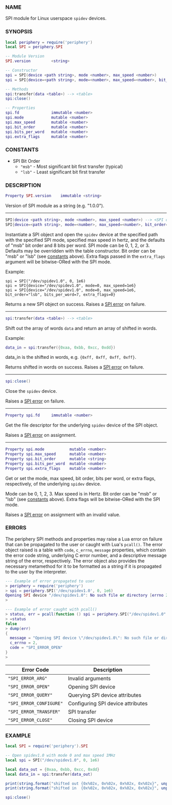 ### NAME

SPI module for Linux userspace `spidev` devices.

### SYNOPSIS

``` lua
local periphery = require('periphery')
local SPI = periphery.SPI

-- Module Version
SPI.version         <string>

-- Constructor
spi = SPI(device <path string>, mode <number>, max_speed <number>)
spi = SPI{device=<path string>, mode=<number>, max_speed=<number>, bit_order="msb", bits_per_word=8, extra_flags=0}

-- Methods
spi:transfer(data <table>) --> <table>
spi:close()

-- Properties
spi.fd              immutable <number>
spi.mode            mutable <number>
spi.max_speed       mutable <number>
spi.bit_order       mutable <number>
spi.bits_per_word   mutable <number>
spi.extra_flags     mutable <number>
```

### CONSTANTS

* SPI Bit Order
    * `"msb"` - Most significant bit first transfer (typical)
    * `"lsb"` - Least significant bit first transfer

### DESCRIPTION

``` lua
Property SPI.version    immutable <string>
```
Version of SPI module as a string (e.g. "1.0.0").

--------------------------------------------------------------------------------

``` lua
SPI(device <path string>, mode <number>, max_speed <number>) --> <SPI object>
SPI{device=<path string>, mode=<number>, max_speed=<number>, bit_order="msb", bits_per_word=8, extra_flags=0} --> <SPI object>
```
Instantiate a SPI object and open the `spidev` device at the specified path with the specified SPI mode, specified max speed in hertz, and the defaults of "msb" bit order and 8 bits per word. SPI mode can be 0, 1, 2, or 3. Defaults may be overridden with the table constructor. Bit order can be "msb" or "lsb" (see [constants](#constants) above). Extra flags passed in the `extra_flags` argument will be bitwise-ORed with the SPI mode.

Example:
```
spi = SPI("/dev/spidev1.0", 0, 1e6)
spi = SPI{device="/dev/spidev1.0", mode=0, max_speed=1e6}
spi = SPI{device="/dev/spidev1.0", mode=0, max_speed=1e6, bit_order="lsb", bits_per_word=7, extra_flags=0}
```

Returns a new SPI object on success. Raises a [SPI error](#errors) on failure.

--------------------------------------------------------------------------------

``` lua
spi:transfer(data <table>) --> <table>
```
Shift out the array of words `data` and return an array of shifted in words.

Example:
``` lua
data_in = spi:transfer({0xaa, 0xbb, 0xcc, 0xdd})
```
data_in is the shifted in words, e.g. `{0xff, 0xff, 0xff, 0xff}`.

Returns shifted in words on success. Raises a [SPI error](#errors) on failure.

--------------------------------------------------------------------------------

``` lua
spi:close()
```
Close the `spidev` device.

Raises a [SPI error](#errors) on failure.

--------------------------------------------------------------------------------

``` lua
Property spi.fd     immutable <number>
```
Get the file descriptor for the underlying `spidev` device of the SPI object.

Raises a [SPI error](#errors) on assignment.

--------------------------------------------------------------------------------

``` lua
Property spi.mode           mutable <number>
Property spi.max_speed      mutable <number>
Property spi.bit_order      mutable <string>
Property spi.bits_per_word  mutable <number>
Property spi.extra_flags    mutable <number>
```
Get or set the mode, max speed, bit order, bits per word, or extra flags, respectively, of the underlying `spidev` device.

Mode can be 0, 1, 2, 3. Max speed is in Hertz. Bit order can be "msb" or "lsb" (see [constants](#constants) above). Extra flags will be bitwise-ORed with the SPI mode.

Raises a [SPI error](#errors) on assignment with an invalid value.

### ERRORS

The periphery SPI methods and properties may raise a Lua error on failure that can be propagated to the user or caught with Lua's `pcall()`. The error object raised is a table with `code`, `c_errno`, `message` properties, which contain the error code string, underlying C error number, and a descriptive message string of the error, respectively. The error object also provides the necessary metamethod for it to be formatted as a string if it is propagated to the user by the interpreter.

``` lua
--- Example of error propagated to user
> periphery = require('periphery')
> spi = periphery.SPI('/dev/spidev1.0', 0, 1e6)
Opening SPI device "/dev/spidev1.0": No such file or directory [errno 2]
> 

--- Example of error caught with pcall()
> status, err = pcall(function () spi = periphery.SPI("/dev/spidev1.0", 0, 1e6) end)
> =status
false
> dump(err)
{
  message = "Opening SPI device \"/dev/spidev1.0\": No such file or directory [errno 2]",
  c_errno = 2,
  code = "SPI_ERROR_OPEN"
}
> 
```

| Error Code                | Description                       |
|---------------------------|-----------------------------------|
| `"SPI_ERROR_ARG"`         | Invalid arguments                 |
| `"SPI_ERROR_OPEN"`        | Opening SPI device                |
| `"SPI_ERROR_QUERY"`       | Querying SPI device attributes    |
| `"SPI_ERROR_CONFIGURE"`   | Configuring SPI device attributes |
| `"SPI_ERROR_TRANSFER"`    | SPI transfer                      |
| `"SPI_ERROR_CLOSE"`       | Closing SPI device                |

### EXAMPLE

``` lua
local SPI = require('periphery').SPI

-- Open spidev1.0 with mode 0 and max speed 1MHz
local spi = SPI("/dev/spidev1.0", 0, 1e6)

local data_out = {0xaa, 0xbb, 0xcc, 0xdd}
local data_in = spi:transfer(data_out)

print(string.format("shifted out {0x%02x, 0x%02x, 0x%02x, 0x%02x}", unpack(data_out)))
print(string.format("shifted in  {0x%02x, 0x%02x, 0x%02x, 0x%02x}", unpack(data_in)))

spi:close()
```

